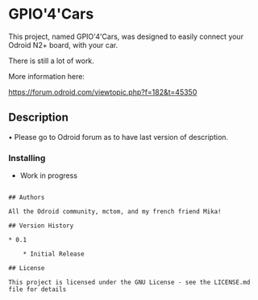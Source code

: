 # GPIO'4'Cars

This project, named GPIO'4'Cars, was designed to easily connect your Odroid N2+ board, with your car.

There is still a lot of work.

More information here:

https://forum.odroid.com/viewtopic.php?f=182&t=45350

## Description

• Please go to Odroid forum as to have last version of description. 

### Installing

* Work in progress 

```

## Authors

All the Odroid community, mctom, and my french friend Mika!

## Version History

* 0.1

    * Initial Release

## License

This project is licensed under the GNU License - see the LICENSE.md file for details
